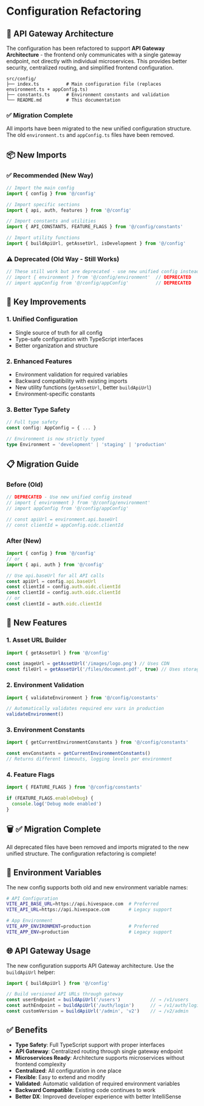 # Configuration Refactoring

## 🚀 API Gateway Architecture

The configuration has been refactored to support **API Gateway Architecture** - the frontend only communicates with a single gateway endpoint, not directly with individual microservices. This provides better security, centralized routing, and simplified frontend configuration.

```
src/config/
├── index.ts          # Main configuration file (replaces environment.ts + appConfig.ts)
├── constants.ts      # Environment constants and validation
└── README.md         # This documentation
```

### ✅ Migration Complete
All imports have been migrated to the new unified configuration structure. The old `environment.ts` and `appConfig.ts` files have been removed.

## 📦 New Imports

### ✅ Recommended (New Way)

```typescript
// Import the main config
import { config } from '@/config'

// Import specific sections
import { api, auth, features } from '@/config'

// Import constants and utilities
import { API_CONSTANTS, FEATURE_FLAGS } from '@/config/constants'

// Import utility functions
import { buildApiUrl, getAssetUrl, isDevelopment } from '@/config'
```

### ⚠️ Deprecated (Old Way - Still Works)

```typescript
// These still work but are deprecated - use new unified config instead
// import { environment } from '@/config/environment'  // DEPRECATED
// import appConfig from '@/config/appConfig'          // DEPRECATED
```

## 🎯 Key Improvements

### 1. **Unified Configuration**
- Single source of truth for all config
- Type-safe configuration with TypeScript interfaces
- Better organization and structure

### 2. **Enhanced Features**
- Environment validation for required variables
- Backward compatibility with existing imports
- New utility functions (`getAssetUrl`, better `buildApiUrl`)
- Environment-specific constants

### 3. **Better Type Safety**
```typescript
// Full type safety
const config: AppConfig = { ... }

// Environment is now strictly typed
type Environment = 'development' | 'staging' | 'production'
```

## 📋 Migration Guide

### Before (Old)
```typescript
// DEPRECATED - Use new unified config instead
// import { environment } from '@/config/environment'
// import appConfig from '@/config/appConfig'

// const apiUrl = environment.api.baseUrl
// const clientId = appConfig.oidc.clientId
```

### After (New)
```typescript
import { config } from '@/config'
// or
import { api, auth } from '@/config'

// Use api.baseUrl for all API calls
const apiUrl = config.api.baseUrl
const clientId = config.auth.oidc.clientId
const clientId = config.auth.oidc.clientId
// or
const clientId = auth.oidc.clientId
```

## 🔧 New Features

### 1. **Asset URL Builder**
```typescript
import { getAssetUrl } from '@/config'

const imageUrl = getAssetUrl('/images/logo.png') // Uses CDN
const fileUrl = getAssetUrl('/files/document.pdf', true) // Uses storage
```

### 2. **Environment Validation**
```typescript
import { validateEnvironment } from '@/config/constants'

// Automatically validates required env vars in production
validateEnvironment()
```

### 3. **Environment Constants**
```typescript
import { getCurrentEnvironmentConstants } from '@/config/constants'

const envConstants = getCurrentEnvironmentConstants()
// Returns different timeouts, logging levels per environment
```

### 4. **Feature Flags**
```typescript
import { FEATURE_FLAGS } from '@/config/constants'

if (FEATURE_FLAGS.enableDebug) {
  console.log('Debug mode enabled')
}
```

## 🗑️ ✅ Migration Complete

All deprecated files have been removed and imports migrated to the new unified structure. The configuration refactoring is complete!

## 🔄 Environment Variables

The new config supports both old and new environment variable names:

```bash
# API Configuration
VITE_API_BASE_URL=https://api.hivespace.com  # Preferred
VITE_API_URL=https://api.hivespace.com       # Legacy support

# App Environment  
VITE_APP_ENVIRONMENT=production              # Preferred
VITE_APP_ENV=production                      # Legacy support
```

## 🌐 API Gateway Usage

The new configuration supports API Gateway architecture. Use the `buildApiUrl` helper:

```typescript
import { buildApiUrl } from '@/config'

// Build versioned API URLs through gateway
const userEndpoint = buildApiUrl('/users')           // → /v1/users
const authEndpoint = buildApiUrl('/auth/login')      // → /v1/auth/login
const customVersion = buildApiUrl('/admin', 'v2')    // → /v2/admin
```

## ✅ Benefits

- **Type Safety**: Full TypeScript support with proper interfaces
- **API Gateway**: Centralized routing through single gateway endpoint
- **Microservices Ready**: Architecture supports microservices without frontend complexity
- **Centralized**: All configuration in one place
- **Flexible**: Easy to extend and modify
- **Validated**: Automatic validation of required environment variables
- **Backward Compatible**: Existing code continues to work
- **Better DX**: Improved developer experience with better IntelliSense
